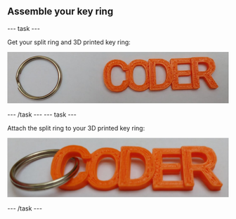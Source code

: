 ## Assemble your key ring

--- task ---

Get your split ring and 3D printed key ring:

![screenshot](images/coder-splitring-keyring.png)

--- /task --- --- task ---

Attach the split ring to your 3D printed key ring:

![screenshot](images/coder-keyring.png)

--- /task ---	

